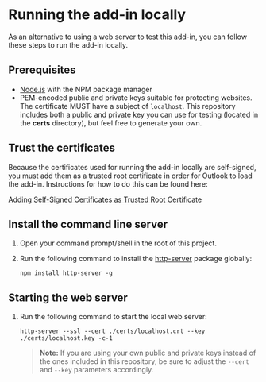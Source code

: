 # Running the add-in locally

As an alternative to using a web server to test this add-in, you can follow these steps to run the add-in locally.

## Prerequisites

- [Node.js](https://nodejs.org/) with the NPM package manager
- PEM-encoded public and private keys suitable for protecting websites. The certificate MUST have a subject of `localhost`. This repository includes both a public and private key you can use for testing (located in the **certs** directory), but feel free to generate your own.

## Trust the certificates

Because the certificates used for running the add-in locally are self-signed, you must add them as a trusted root certificate in order for Outlook to load the add-in. Instructions for how to do this can be found here:

[Adding Self-Signed Certificates as Trusted Root Certificate](https://github.com/OfficeDev/generator-office/blob/master/src/docs/ssl.md)

## Install the command line server

1. Open your command prompt/shell in the root of this project.
1. Run the following command to install the [http-server](https://www.npmjs.com/package/http-server) package globally:

    ```
    npm install http-server -g
    ```

## Starting the web server

1. Run the following command to start the local web server:

    ```
    http-server --ssl --cert ./certs/localhost.crt --key ./certs/localhost.key -c-1
    ```

    > **Note:** If you are using your own public and private keys instead of the ones included in this repository, be sure to adjust the `--cert` and `--key` parameters accordingly.